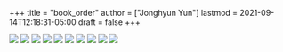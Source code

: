 +++
title = "book_order"
author = ["Jonghyun Yun"]
lastmod = 2021-09-14T12:18:31-05:00
draft = false
+++

![](figure/theta_tau_res.png)
![](figure/time_action-3.png)
![](figure/time_action_more-2.png)
![](figure/time_action_more-5.png)
![](figure/time_action_more-7.png)
![](figure/time_action_more-8.png)
![](figure/time_action_more-9.png)
![](figure/time_action_more-10.png)
![](figure/time_action_more-11.png)
![](figure/time_action_more-13.png)
